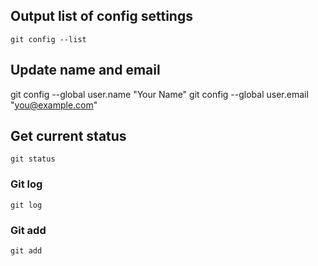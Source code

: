 ## Output list of config settings

`git config --list`

## Update name and email

git config --global user.name "Your Name"
git config --global user.email "you@example.com"


## Get current status

`git status`

### Git log

`git log`

### Git add

`git add`






